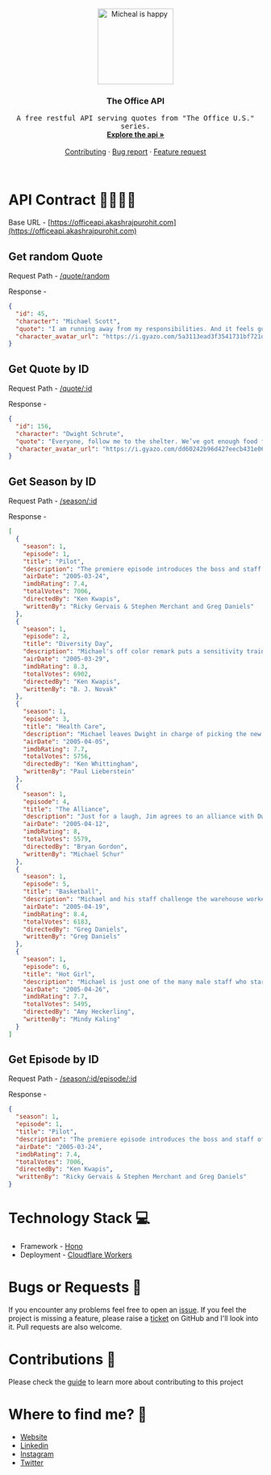 <!-- PROJECT LOGO -->
<br />
<p align="center">
  <a href="https://github.com/AkashRajpurohit/the-office-api">
    <img src="https://media.tenor.com/sZ8zYU7hT1wAAAAM/dance-party.gif" alt="Micheal is happy" width="150" height="150">
  </a>

  <h3 align="center">The Office API</h3>

  <p align="center">
    <samp>A free restful API serving quotes from "The Office U.S." series.</samp>
    <br />
    <a href="https://akashrajpurohit.github.io/the-office-api/"><strong>Explore the api »</strong></a>
    <br />
    <br />
    <a href="/CONTRIBUTING.md">Contributing</a>
    ·
    <a href="https://github.com/AkashRajpurohit/the-office-quotes-api/issues/new?template=bug_report.md">Bug report</a>
    ·
    <a href="https://github.com/AkashRajpurohit/the-office-quotes-api/issues/new?template=feature_request.md">Feature request</a>
  </p>
</p>

<br/>

# API Contract 🫱🏻‍🫲🏼

Base URL - [https://officeapi.akashrajpurohit.com](https://officeapi.akashrajpurohit.com)

## Get random Quote

Request Path - [/quote/random](https://officeapi.akashrajpurohit.com/quote/random)

Response -

```json
{
  "id": 45,
  "character": "Michael Scott",
  "quote": "I am running away from my responsibilities. And it feels good.",
  "character_avatar_url": "https://i.gyazo.com/5a3113ead3f3541731bf721d317116df.jpg"
}
```

## Get Quote by ID

Request Path - [/quote/:id](https://officeapi.akashrajpurohit.com/quote/156)

Response -

```json
{
  "id": 156,
  "character": "Dwight Schrute",
  "quote": "Everyone, follow me to the shelter. We’ve got enough food for 14 days. After that, we have a difficult conversation.",
  "character_avatar_url": "https://i.gyazo.com/dd60242b96d427eecb431e0668a2ca82.jpg"
}
```

## Get Season by ID

Request Path - [/season/:id](https://officeapi.akashrajpurohit.com/season/1)

Response -

```json
[
  {
    "season": 1,
    "episode": 1,
    "title": "Pilot",
    "description": "The premiere episode introduces the boss and staff of the Dunder-Mifflin Paper Company in Scranton, Pennsylvania in a documentary about the workplace.",
    "airDate": "2005-03-24",
    "imdbRating": 7.4,
    "totalVotes": 7006,
    "directedBy": "Ken Kwapis",
    "writtenBy": "Ricky Gervais & Stephen Merchant and Greg Daniels"
  },
  {
    "season": 1,
    "episode": 2,
    "title": "Diversity Day",
    "description": "Michael's off color remark puts a sensitivity trainer in the office for a presentation, which prompts Michael to create his own.",
    "airDate": "2005-03-29",
    "imdbRating": 8.3,
    "totalVotes": 6902,
    "directedBy": "Ken Kwapis",
    "writtenBy": "B. J. Novak"
  },
  {
    "season": 1,
    "episode": 3,
    "title": "Health Care",
    "description": "Michael leaves Dwight in charge of picking the new healthcare plan for the staff, with disastrous results ahead.",
    "airDate": "2005-04-05",
    "imdbRating": 7.7,
    "totalVotes": 5756,
    "directedBy": "Ken Whittingham",
    "writtenBy": "Paul Lieberstein"
  },
  {
    "season": 1,
    "episode": 4,
    "title": "The Alliance",
    "description": "Just for a laugh, Jim agrees to an alliance with Dwight regarding the downsizing rumors.",
    "airDate": "2005-04-12",
    "imdbRating": 8,
    "totalVotes": 5579,
    "directedBy": "Bryan Gordon",
    "writtenBy": "Michael Schur"
  },
  {
    "season": 1,
    "episode": 5,
    "title": "Basketball",
    "description": "Michael and his staff challenge the warehouse workers to a basketball game with a bet looming over both parties.",
    "airDate": "2005-04-19",
    "imdbRating": 8.4,
    "totalVotes": 6183,
    "directedBy": "Greg Daniels",
    "writtenBy": "Greg Daniels"
  },
  {
    "season": 1,
    "episode": 6,
    "title": "Hot Girl",
    "description": "Michael is just one of the many male staff who start vying for the attention of an attractive saleswoman in the office.",
    "airDate": "2005-04-26",
    "imdbRating": 7.7,
    "totalVotes": 5495,
    "directedBy": "Amy Heckerling",
    "writtenBy": "Mindy Kaling"
  }
]
```

## Get Episode by ID

Request Path - [/season/:id/episode/:id](https://officeapi.akashrajpurohit.com/season/1/episode/1)

Response -

```json
{
  "season": 1,
  "episode": 1,
  "title": "Pilot",
  "description": "The premiere episode introduces the boss and staff of the Dunder-Mifflin Paper Company in Scranton, Pennsylvania in a documentary about the workplace.",
  "airDate": "2005-03-24",
  "imdbRating": 7.4,
  "totalVotes": 7006,
  "directedBy": "Ken Kwapis",
  "writtenBy": "Ricky Gervais & Stephen Merchant and Greg Daniels"
}
```

# Technology Stack 💻

- Framework - [Hono](https://honojs.dev/)
- Deployment - [Cloudflare Workers](https://workers.cloudflare.com/)

# Bugs or Requests 🐛

If you encounter any problems feel free to open an [issue](https://github.com/AkashRajpurohit/the-office-quotes-api/issues/new?template=bug_report.md). If you feel the project is missing a feature, please raise a [ticket](https://github.com/AkashRajpurohit/the-office-quotes-api/issues/new?template=feature_request.md) on GitHub and I'll look into it. Pull requests are also welcome.

# Contributions 🤝

Please check the [guide](/CONTRIBUTING.md) to learn more about contributing to this project

# Where to find me? 👀

- [Website](https://akashrajpurohit.com/)
- [Linkedin](https://www.linkedin.com/in/AkashRajpurohit)
- [Instagram](https://www.instagram.com/akashwho.codes)
- [Twitter](https://www.twitter.com/akashwhocodes)
